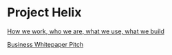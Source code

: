 # Project Helix

[How we work, who we are, what we use, what we build](manifesto.md)

[Business Whitepaper Pitch](whitepaper.md)
